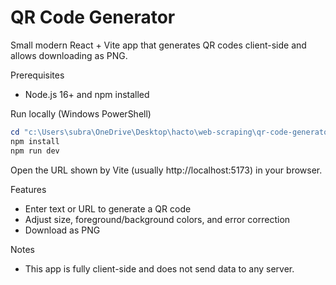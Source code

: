 # QR Code Generator

Small modern React + Vite app that generates QR codes client-side and allows downloading as PNG.

Prerequisites
- Node.js 16+ and npm installed

Run locally (Windows PowerShell)

```powershell
cd "c:\Users\subra\OneDrive\Desktop\hacto\web-scraping\qr-code-generator"
npm install
npm run dev
```

Open the URL shown by Vite (usually http://localhost:5173) in your browser.

Features
- Enter text or URL to generate a QR code
- Adjust size, foreground/background colors, and error correction
- Download as PNG

Notes
- This app is fully client-side and does not send data to any server.
